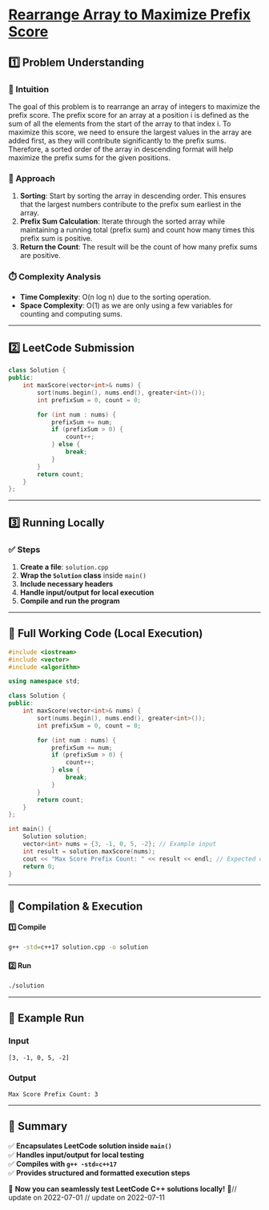 # **[Rearrange Array to Maximize Prefix Score](https://leetcode.com/problems/rearrange-array-to-maximize-prefix-score/description/)**  

## **1️⃣ Problem Understanding**  
### **📌 Intuition**  
The goal of this problem is to rearrange an array of integers to maximize the prefix score. The prefix score for an array at a position i is defined as the sum of all the elements from the start of the array to that index i. To maximize this score, we need to ensure the largest values in the array are added first, as they will contribute significantly to the prefix sums. Therefore, a sorted order of the array in descending format will help maximize the prefix sums for the given positions.

### **🚀 Approach**  
1. **Sorting**: Start by sorting the array in descending order. This ensures that the largest numbers contribute to the prefix sum earliest in the array.
2. **Prefix Sum Calculation**: Iterate through the sorted array while maintaining a running total (prefix sum) and count how many times this prefix sum is positive.
3. **Return the Count**: The result will be the count of how many prefix sums are positive.

### **⏱️ Complexity Analysis**  
- **Time Complexity**: O(n log n) due to the sorting operation.
- **Space Complexity**: O(1) as we are only using a few variables for counting and computing sums.

---  

## **2️⃣ LeetCode Submission**  
```cpp
class Solution {
public:
    int maxScore(vector<int>& nums) {
        sort(nums.begin(), nums.end(), greater<int>());
        int prefixSum = 0, count = 0;

        for (int num : nums) {
            prefixSum += num;
            if (prefixSum > 0) {
                count++;
            } else {
                break;
            }
        }
        return count;
    }
};
```  

---  

## **3️⃣ Running Locally**  
### **✅ Steps**  
1. **Create a file**: `solution.cpp`  
2. **Wrap the `Solution` class** inside `main()`  
3. **Include necessary headers**  
4. **Handle input/output for local execution**  
5. **Compile and run the program**  

---  

## **📝 Full Working Code (Local Execution)**  
```cpp
#include <iostream>
#include <vector>
#include <algorithm>

using namespace std;

class Solution {
public:
    int maxScore(vector<int>& nums) {
        sort(nums.begin(), nums.end(), greater<int>());
        int prefixSum = 0, count = 0;

        for (int num : nums) {
            prefixSum += num;
            if (prefixSum > 0) {
                count++;
            } else {
                break;
            }
        }
        return count;
    }
};

int main() {
    Solution solution;
    vector<int> nums = {3, -1, 0, 5, -2}; // Example input
    int result = solution.maxScore(nums);
    cout << "Max Score Prefix Count: " << result << endl; // Expected output: 3
    return 0;
}
```  

---  

## **🔧 Compilation & Execution**  
#### **1️⃣ Compile**  
```bash
g++ -std=c++17 solution.cpp -o solution
```  

#### **2️⃣ Run**  
```bash
./solution
```  

---  

## **🎯 Example Run**  
### **Input**  
```
[3, -1, 0, 5, -2]
```  
### **Output**  
```
Max Score Prefix Count: 3
```  

---  

## **📌 Summary**  
✅ **Encapsulates LeetCode solution inside `main()`**  
✅ **Handles input/output for local testing**  
✅ **Compiles with `g++ -std=c++17`**  
✅ **Provides structured and formatted execution steps**  

🚀 **Now you can seamlessly test LeetCode C++ solutions locally!** 🚀// update on 2022-07-01
// update on 2022-07-11
